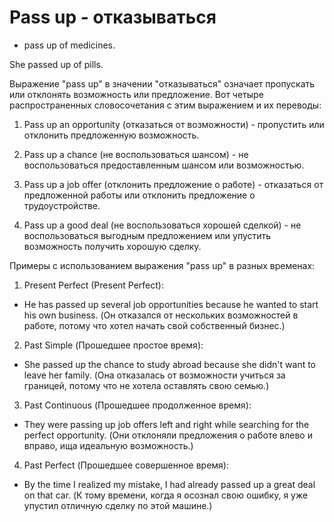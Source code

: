 # Pass up - отказываться




- pass up of medicines.

She passed up of pills.

Выражение "pass up" в значении "отказываться" означает пропускать или отклонять возможность или предложение. Вот четыре распространенных словосочетания с этим выражением и их переводы:

1. Pass up an opportunity (отказаться от возможности) - пропустить или отклонить предложенную возможность.

2. Pass up a chance (не воспользоваться шансом) - не воспользоваться предоставленным шансом или возможностью.

3. Pass up a job offer (отклонить предложение о работе) - отказаться от предложенной работы или отклонить предложение о трудоустройстве.

4. Pass up a good deal (не воспользоваться хорошей сделкой) - не воспользоваться выгодным предложением или упустить возможность получить хорошую сделку.

Примеры с использованием выражения "pass up" в разных временах:

1. Present Perfect (Present Perfect):

- He has passed up several job opportunities because he wanted to start his own business. (Он отказался от нескольких возможностей в работе, потому что хотел начать свой собственный бизнес.)

2. Past Simple (Прошедшее простое время):

- She passed up the chance to study abroad because she didn't want to leave her family. (Она отказалась от возможности учиться за границей, потому что не хотела оставлять свою семью.)

3. Past Continuous (Прошедшее продолженное время):

- They were passing up job offers left and right while searching for the perfect opportunity. (Они отклоняли предложения о работе влево и вправо, ища идеальную возможность.)

4. Past Perfect (Прошедшее совершенное время):

- By the time I realized my mistake, I had already passed up a great deal on that car. (К тому времени, когда я осознал свою ошибку, я уже упустил отличную сделку по этой машине.)